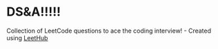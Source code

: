 # DS&A!!!!!
Collection of LeetCode questions to ace the coding interview! - Created using [LeetHub](https://github.com/QasimWani/LeetHub)



